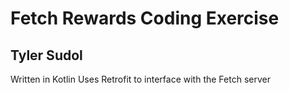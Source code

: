 # Fetch Rewards Coding Exercise
## Tyler Sudol
Written in Kotlin
Uses Retrofit to interface with the Fetch server